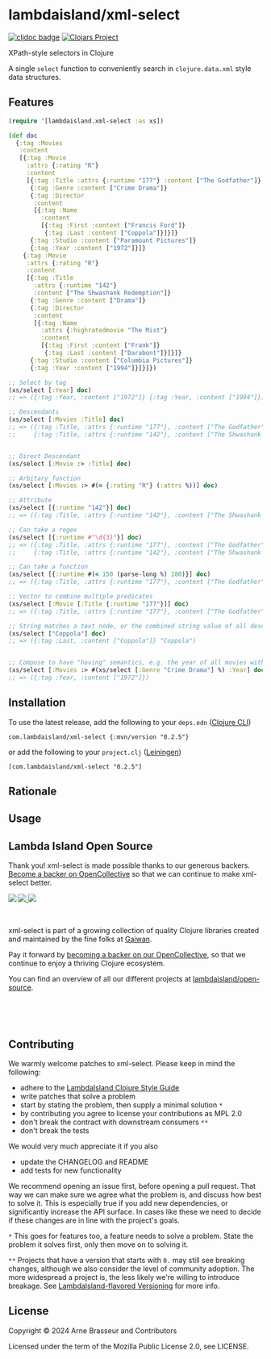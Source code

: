 # lambdaisland/xml-select

<!-- badges -->
[![cljdoc badge](https://cljdoc.org/badge/com.lambdaisland/xml-select)](https://cljdoc.org/d/com.lambdaisland/xml-select) [![Clojars Project](https://img.shields.io/clojars/v/com.lambdaisland/xml-select.svg)](https://clojars.org/com.lambdaisland/xml-select)
<!-- /badges -->

XPath-style selectors in Clojure

A single `select` function to conveniently search in `clojure.data.xml` style
data structures.

## Features

```clj
(require '[lambdaisland.xml-select :as xs])

(def doc
  {:tag :Movies
   :content
   [{:tag :Movie
     :attrs {:rating "R"}
     :content
     [{:tag :Title :attrs {:runtime "177"} :content ["The Godfather"]}
      {:tag :Genre :content ["Crime Drama"]}
      {:tag :Director
       :content
       [{:tag :Name
         :content
         [{:tag :First :content ["Francis Ford"]}
          {:tag :Last :content ["Coppola"]}]}]}
      {:tag :Studio :content ["Paramount Pictures"]}
      {:tag :Year :content ["1972"]}]}
    {:tag :Movie
     :attrs {:rating "R"}
     :content
     [{:tag :Title
       :attrs {:runtime "142"}
       :content ["The Shwashank Redemption"]}
      {:tag :Genre :content ["Drama"]}
      {:tag :Director
       :content
       [{:tag :Name
         :attrs {:highratedmovie "The Mist"}
         :content
         [{:tag :First :content ["Frank"]}
          {:tag :Last :content ["Darabont"]}]}]}
      {:tag :Studio :content ["Columbia Pictures"]}
      {:tag :Year :content ["1994"]}]}]})

;; Select by tag
(xs/select [:Year] doc)
;; => ({:tag :Year, :content ["1972"]} {:tag :Year, :content ["1994"]})

;; Descendants
(xs/select [:Movies :Title] doc)
;; => ({:tag :Title, :attrs {:runtime "177"}, :content ["The Godfather"]}
;;     {:tag :Title, :attrs {:runtime "142"}, :content ["The Shwashank Redemption"]})


;; Direct Descendant
(xs/select [:Movie :> :Title] doc)

;; Arbitary function
(xs/select [:Movies :> #(= {:rating "R"} (:attrs %))] doc)

;; Attribute
(xs/select [{:runtime "142"}] doc)
;; => ({:tag :Title, :attrs {:runtime "142"}, :content ["The Shwashank Redemption"]})

;; Can take a regex
(xs/select [{:runtime #"\d{3}"}] doc)
;; => ({:tag :Title, :attrs {:runtime "177"}, :content ["The Godfather"]}
;;     {:tag :Title, :attrs {:runtime "142"}, :content ["The Shwashank Redemption"]})

;; Can take a function
(xs/select [{:runtime #(< 150 (parse-long %) 180)}] doc)
;; => ({:tag :Title, :attrs {:runtime "177"}, :content ["The Godfather"]})

;; Vector to combine multiple predicates
(xs/select [:Movie [:Title {:runtime "177"}]] doc)
;; => ({:tag :Title, :attrs {:runtime "177"}, :content ["The Godfather"]})

;; String matches a text node, or the combined string value of all descendant text nodes 
(xs/select ["Coppola"] doc)
;; => ({:tag :Last, :content ["Coppola"]} "Coppola")


;; Compose to have "having" semantics, e.g. the year of all movies with genre "Crime drama"
(xs/select [:Movies :> #(xs/select [:Genre "Crime Drama"] %) :Year] doc)
;; => ({:tag :Year, :content ["1972"]})
```

<!-- installation -->
## Installation

To use the latest release, add the following to your `deps.edn` ([Clojure CLI](https://clojure.org/guides/deps_and_cli))

```
com.lambdaisland/xml-select {:mvn/version "0.2.5"}
```

or add the following to your `project.clj` ([Leiningen](https://leiningen.org/))

```
[com.lambdaisland/xml-select "0.2.5"]
```
<!-- /installation -->

## Rationale

## Usage

<!-- opencollective -->
## Lambda Island Open Source

Thank you! xml-select is made possible thanks to our generous backers. [Become a
backer on OpenCollective](https://opencollective.com/lambda-island) so that we
can continue to make xml-select better.

<a href="https://opencollective.com/lambda-island">
<img src="https://opencollective.com/lambda-island/organizations.svg?avatarHeight=46&width=800&button=false">
<img src="https://opencollective.com/lambda-island/individuals.svg?avatarHeight=46&width=800&button=false">
</a>
<img align="left" src="https://github.com/lambdaisland/open-source/raw/master/artwork/lighthouse_readme.png">

&nbsp;

xml-select is part of a growing collection of quality Clojure libraries created and maintained
by the fine folks at [Gaiwan](https://gaiwan.co).

Pay it forward by [becoming a backer on our OpenCollective](http://opencollective.com/lambda-island),
so that we continue to enjoy a thriving Clojure ecosystem.

You can find an overview of all our different projects at [lambdaisland/open-source](https://github.com/lambdaisland/open-source).

&nbsp;

&nbsp;
<!-- /opencollective -->

<!-- contributing -->
## Contributing

We warmly welcome patches to xml-select. Please keep in mind the following:

- adhere to the [LambdaIsland Clojure Style Guide](https://nextjournal.com/lambdaisland/clojure-style-guide)
- write patches that solve a problem 
- start by stating the problem, then supply a minimal solution `*`
- by contributing you agree to license your contributions as MPL 2.0
- don't break the contract with downstream consumers `**`
- don't break the tests

We would very much appreciate it if you also

- update the CHANGELOG and README
- add tests for new functionality

We recommend opening an issue first, before opening a pull request. That way we
can make sure we agree what the problem is, and discuss how best to solve it.
This is especially true if you add new dependencies, or significantly increase
the API surface. In cases like these we need to decide if these changes are in
line with the project's goals.

`*` This goes for features too, a feature needs to solve a problem. State the problem it solves first, only then move on to solving it.

`**` Projects that have a version that starts with `0.` may still see breaking changes, although we also consider the level of community adoption. The more widespread a project is, the less likely we're willing to introduce breakage. See [LambdaIsland-flavored Versioning](https://github.com/lambdaisland/open-source#lambdaisland-flavored-versioning) for more info.
<!-- /contributing -->

<!-- license -->
## License

Copyright &copy; 2024 Arne Brasseur and Contributors

Licensed under the term of the Mozilla Public License 2.0, see LICENSE.
<!-- /license -->
